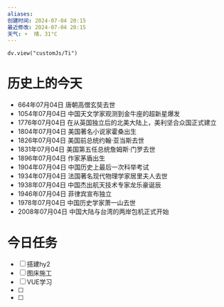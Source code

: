 ```yaml
---
aliases: 
创建时间: 2024-07-04 20:15
最近修改: 2024-07-04 20:15
天气: ☀️  晴，31°C 
---
```



```dataviewjs
dv.view("customJs/Ti")
```
#  历史上的今天
- 664年07月04日 唐朝高僧玄奘去世
- 1054年07月04日 中国天文学家观测到金牛座的超新星爆发
- 1776年07月04日 在从英国独立后的北美大陆上，美利坚合众国正式建立
- 1804年07月04日 美国著名小说家霍桑出生
- 1826年07月04日 美国前总统约翰·亚当斯去世
- 1831年07月04日 美国第五任总统詹姆斯·门罗去世
- 1896年07月04日 作家茅盾出生
- 1904年07月04日 中国历史上最后一次科举考试
- 1934年07月04日 法国著名现代物理学家居里夫人去世
- 1938年07月04日 中国杰出航天技术专家龙乐豪诞辰
- 1946年07月04日 菲律宾宣布独立
- 1978年07月04日 中国历史学家萧一山去世
- 2008年07月04日 中国大陆与台湾的两岸包机正式开始

# 今日任务
- [ ]    搭建hy2
- [ ]    图床施工
- [ ]    VUE学习
- [ ] 
- [ ] 






























































































































































































































































































































































































































































































































































































































































































































































































































































































































































































































































































































































































































































































































































































































































































































































































































































































































































































































































































































































































































































































































































































































































































































































































































































































































































































































































































































































































































































































































































































































































































































































































































































































































































































































































































































































































































































































































































































































































































































































































































































































































































































































































































































































































































































































































































































































































































































































































































































































































































































































































































































































































































































































































































































































































































































































































































































































































































































































































































































































































































































































































































































































































































































































































































































































































































































































































































































































































































































































































































































































































































































































































































































































































































































































































































































































































































































































































































































































































































































































































































































































































































































































































































































































































































































































































































































































































































































































































































































































































































































































































































































































































































































































































































































































































































































































































































































































































































































































































































































































































































































































































































































































































































































































































































































































































































































































































































































































































































































































































































































































































































































































































































































































































































































































































































































































































































































































































































































































































































































































































































































































































































































































































































































































































































































































































































































































































































































































































































































































































































































































































































































































































































































































































































































































































































































































































































































































































































































































































































































































































































































































































































































































































































































































































































































































































































































































































































































































































































































































































































































































































































































































































































































































































































































































































































































































































































































































































































































































































































































































































































































































































































































































































































































































































































































































































































































































































































































































































































































































































































































































































































































































































































































































































































































































































































































































































































































































































































































































































































































































































































































































































































































































































































































































































































































































































































































































































































































































































































































































































































































































































































































































































































































































































































































































































































































































































































































































































































































































































































































































































































































































































































































































































































































































































































































































































































































































































































































































































































































































































































































































































































































































































































































































































































































































































































































































































































































































































































































































































































































































































































































































































































































































































































































































































































































































































































































































































































































































































































































































































































































































































































































































































































































































































































































































































































































































































































































































































































































































































































































































































































































































































































































































































































































































































































































































































































































































































































































































































































































































































































































































































































































































































































































































































































































































































































































































































































































































































































































































































































































































































































































































































































































































































































































































































































































































































































































































































































































































































































































































































































































































































































































































































































































































































































































































































































































































































































































































































































































































































































































































































































































































































































































































































































































































































































































































































































































































































































































































































































































































































































































































































































































































































































































































































































































































































































































































































































































































































































































































































































































































































































































































































































































































































































































































































































































































































































































































































































































































































































































































































































































































































































































































































































































































































































































































































































































































































































































































































































































































































































































































































































































































































































































































































































































































































































































































































































































































































































































































































































































































































































































































































































































































































































































































































































































































































































































































































































































































































































































































































































































































































































































































































































































































































































































































































































































































































































































































































































































































































































































































































































































































































































































































































































































































































































































































































































































































































































































































































































































































































































































































































































































































































































































































































































































































































































































































































































































































































































































































































































































































































































































































































































































































































































































































































































































































































































































































































































































































































































































































































































































































































































































































































































































































































































































































































































































































































































































































































































































































































































































































































































































































































































































































































































































































































































































































































































































































































































































































































































































































































































































































































































































































































































































































































































































































































































































































































































































































































































































































































































































































































































































































































































































































































































































































































































































































































































































































































































































































































































































































































































































































































































































































































































































































































































































































































































































































































































































































































































































































































































































































































































































































































































































































































































































































































































































































































































































































































































































































































































































































































































































































































































































































































































































































































































































































































































































































































































































































































































































































































































































































































































































































































































































































































































































































































































































































































































































































































































































































































































































































































































































































































































































































































































































































































































































































































































































































































































































































































































































































































































































































































































































































































































































































































































































































































































































































































































































































































































































































































































































































































































































































































































































































































































































































































































































































































































































































































































































































































































































































































































































































































































































































































































































































































































































































































































































































































































































































































































































































































































































































































































































































































































































































































































































































































































































































































































































































































































































































































































































































































































































































































































































































































































































































































